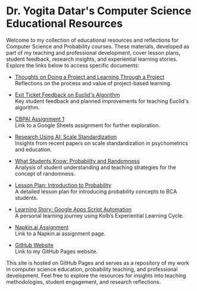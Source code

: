 # Dr. Yogita Datar's Computer Science Educational Resources

Welcome to my collection of educational resources and reflections for Computer Science and Probability courses. These materials, developed as part of my teaching and professional development, cover lesson plans, student feedback, research insights, and experiential learning stories. Explore the links below to access specific documents:

- [Thoughts on Doing a Project and Learning Through a Project](Dr.%20Yogita%20Datar%20-%20CS%207_%20Whats%20your%20thought%20_%20doing%20a%20project_%20and%20_learning%20through%20a%20project_.md)  
  Reflections on the process and value of project-based learning.

- [Exit Ticket Feedback on Euclid's Algorithm](Dr.%20Yogita%20Datar%20-%20CS%202_%20Exit%20Ticket.md)  
  Key student feedback and planned improvements for teaching Euclid's algorithm.

- [CBPAI Assignment 1](CBPAI%20Assignment%201.md)  
  Link to a Google Sheets assignment for further exploration.

- [Research Using AI: Scale Standardization](Dr.%20Yogita%20Datar%20-%20CS%206_%20Research%20using%20AI.md)  
  Insights from recent papers on scale standardization in psychometrics and education.

- [What Students Know: Probability and Randomness](Dr.%20Yogita%20Datar%20-%20CS%205_%20What%20Students%20Know%20_%20Prakash%20Hegade%20Session.md)  
  Analysis of student understanding and teaching strategies for the concept of randomness.

- [Lesson Plan: Introduction to Probability](Dr.%20Yogita%20Datar%20-%20CS%203%20_%20Lesson%20Plan%20using%20LLMs.md)  
  A detailed lesson plan for introducing probability concepts to BCA students.

- [Learning Story: Google Apps Script Automation](Dr.%20Yogita%20Datar%20-%20CS%208_%20Tell%20a%20Learning%20Story%20Using%20Kolb’s%20Cycle.md)  
  A personal learning journey using Kolb’s Experiential Learning Cycle.

- [Napkin.ai Assignment](CS%209_%20Napkin.ai%20assignment.md)  
  Link to a Napkin.ai assignment page.

- [GitHub Website](CS4%20-%20Github%20website.md)  
  Link to my GitHub Pages website.

This site is hosted on GitHub Pages and serves as a repository of my work in computer science education, probability teaching, and professional development. Feel free to explore the resources for insights into teaching methodologies, student engagement, and research reflections.